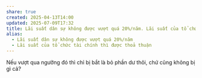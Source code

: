 ```yaml
---
share: true
created: 2025-04-13T14:00
updated: 2025-07-09T17:32
title: Lãi suất dân sự không được vượt quá 20%/năm. Lãi suất của tổ chức tài chính thì được thoả thuận
alias:
  - Lãi suất dân sự không được vượt quá 20%/năm
  - Lãi suất của tổ chức tài chính thì được thoả thuận
---
```

Nếu vượt qua ngưỡng đó thì chỉ bị bắt là bỏ phần dư thôi, chứ cũng không bị gì cả?

